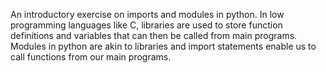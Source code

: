 An introductory exercise on imports and modules in python. In low programming languages like C, libraries are used to store function definitions and variables that can then be called from main programs. Modules in python are akin to libraries and import statements enable us to call functions from our main programs.
